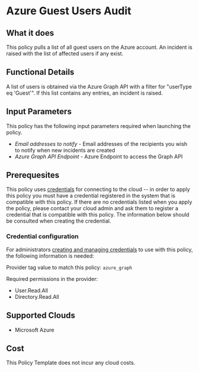 # Azure Guest Users Audit

## What it does

This policy pulls a list of all guest users on the Azure account. An incident is raised with the list of affected users if any exist.

## Functional Details

A list of users is obtained via the Azure Graph API with a filter for "userType eq 'Guest'". If this list contains any entries, an incident is raised.

## Input Parameters

This policy has the following input parameters required when launching the policy.

- *Email addresses to notify* - Email addresses of the recipients you wish to notify when new incidents are created
- *Azure Graph API Endpoint* - Azure Endpoint to access the Graph API

## Prerequesites

This policy uses [credentials](https://docs.flexera.com/flexera/EN/Automation/ManagingCredentialsExternal.htm) for connecting to the cloud -- in order to apply this policy you must have a credential registered in the system that is compatible with this policy. If there are no credentials listed when you apply the policy, please contact your cloud admin and ask them to register a credential that is compatible with this policy. The information below should be consulted when creating the credential.

### Credential configuration

For administrators [creating and managing credentials](https://docs.flexera.com/flexera/EN/Automation/ManagingCredentialsExternal.htm) to use with this policy, the following information is needed:

Provider tag value to match this policy: `azure_graph`

Required permissions in the provider:

- User.Read.All
- Directory.Read.All

## Supported Clouds

- Microsoft Azure

## Cost

This Policy Template does not incur any cloud costs.
